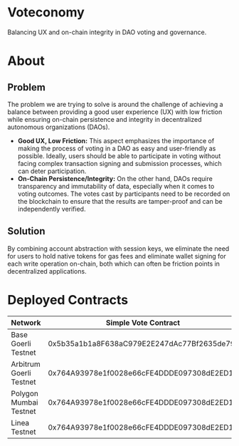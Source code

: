 # Voteconomy

Balancing UX and on-chain integrity in DAO voting and governance.

# About

## Problem

The problem we are trying to solve is around the challenge of achieving a balance between providing a good user experience (UX) with low friction while ensuring on-chain persistence and integrity in decentralized autonomous organizations (DAOs).

- **Good UX, Low Friction:** This aspect emphasizes the importance of making the process of voting in a DAO as easy and user-friendly as possible. Ideally, users should be able to participate in voting without facing complex transaction signing and submission processes, which can deter participation.
- **On-Chain Persistence/Integrity:** On the other hand, DAOs require transparency and immutability of data, especially when it comes to voting outcomes. The votes cast by participants need to be recorded on the blockchain to ensure that the results are tamper-proof and can be independently verified.

## Solution

By combining account abstraction with session keys, we eliminate the need for users to hold native tokens for gas fees and eliminate wallet signing for each write operation on-chain, both which can often be friction points in decentralized applications.

# Deployed Contracts

| Network                 | Simple Vote Contract                       | Session Validation Module                  |
| ----------------------- | ------------------------------------------ | ------------------------------------------ |
| Base Goerli Testnet     | 0x5b35a1b1a8F638aC979E2E247dAc77Bf2635de79 | 0x816da14cb0b426e085b380e1a01dacb3669ab47e |
| Arbitrum Goerli Testnet | 0x764A93978e1f0028e66cFE4DDDE097308dE2ED16 | 0xe8b442ae8c9cc7a3ae5992da52d20767dfe8d825 |
| Polygon Mumbai Testnet  | 0x764A93978e1f0028e66cFE4DDDE097308dE2ED16 | 0xe8b442ae8c9cc7a3ae5992da52d20767dfe8d825 |
| Linea Testnet           | 0x764A93978e1f0028e66cFE4DDDE097308dE2ED16 | 0xe8b442ae8c9cc7a3ae5992da52d20767dfe8d825 |
